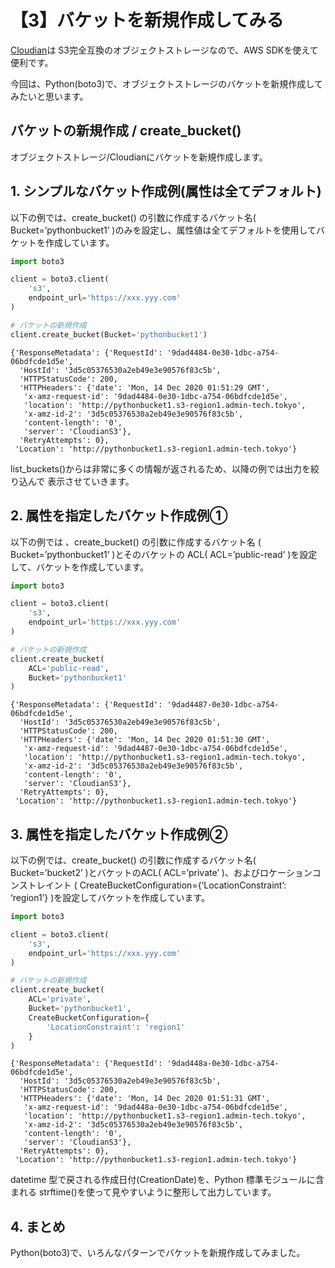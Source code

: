# 【3】バケットを新規作成してみる

[Cloudian](https://cloudian.com/jp/)は S3完全互換のオブジェクトストレージなので、AWS SDKを使えて便利です。

今回は、Python(boto3)で、オブジェクトストレージのバケットを新規作成してみたいと思います。

## バケットの新規作成 / create_bucket()
オブジェクトストレージ/Cloudianにバケットを新規作成します。


## 1. シンプルなバケット作成例(属性は全てデフォルト)
以下の例では、create_bucket() の引数に作成するバケット名( Bucket=’pythonbucket1’ )のみを設定し、属性値は全てデフォルトを使用してバケットを作成しています。

```python:test1.py
import boto3

client = boto3.client(
    's3',
    endpoint_url='https://xxx.yyy.com'
)

# バケットの新規作成
client.create_bucket(Bucket='pythonbucket1')
```

```shell
{'ResponseMetadata': {'RequestId': '9dad4484-0e30-1dbc-a754-06bdfcde1d5e',
  'HostId': '3d5c05376530a2eb49e3e90576f83c5b',
  'HTTPStatusCode': 200,
  'HTTPHeaders': {'date': 'Mon, 14 Dec 2020 01:51:29 GMT',
   'x-amz-request-id': '9dad4484-0e30-1dbc-a754-06bdfcde1d5e',
   'location': 'http://pythonbucket1.s3-region1.admin-tech.tokyo',
   'x-amz-id-2': '3d5c05376530a2eb49e3e90576f83c5b',
   'content-length': '0',
   'server': 'CloudianS3'},
  'RetryAttempts': 0},
 'Location': 'http://pythonbucket1.s3-region1.admin-tech.tokyo'}

```

list_buckets()からは非常に多くの情報が返されるため、以降の例では出力を絞り込んで 表示させていきます。


## 2. 属性を指定したバケット作成例①  
以下の例では 、create_bucket() の引数に作成するバケット名 ( Bucket=’pythonbucket1’ )とそのバケットの ACL( ACL=’public-read’ )を設定して、バケットを作成しています。

```python:test2.py
import boto3

client = boto3.client(
    's3',
    endpoint_url='https://xxx.yyy.com'
)

# バケットの新規作成
client.create_bucket(
    ACL='public-read',
    Bucket='pythonbucket1'
)
```

```shell
{'ResponseMetadata': {'RequestId': '9dad4487-0e30-1dbc-a754-06bdfcde1d5e',
  'HostId': '3d5c05376530a2eb49e3e90576f83c5b',
  'HTTPStatusCode': 200,
  'HTTPHeaders': {'date': 'Mon, 14 Dec 2020 01:51:30 GMT',
   'x-amz-request-id': '9dad4487-0e30-1dbc-a754-06bdfcde1d5e',
   'location': 'http://pythonbucket1.s3-region1.admin-tech.tokyo',
   'x-amz-id-2': '3d5c05376530a2eb49e3e90576f83c5b',
   'content-length': '0',
   'server': 'CloudianS3'},
  'RetryAttempts': 0},
 'Location': 'http://pythonbucket1.s3-region1.admin-tech.tokyo'}
```


## 3. 属性を指定したバケット作成例②
以下の例では、create_bucket() の引数に作成するバケット名( Bucket=’bucket2’ )とバケットのACL( ACL=’private’ )、およびロケーションコンストレイント ( CreateBucketConfiguration={‘LocationConstraint’: ‘region1’} )を設定してバケットを作成しています。


```python:test3.py
import boto3

client = boto3.client(
    's3',
    endpoint_url='https://xxx.yyy.com'
)

# バケットの新規作成
client.create_bucket(
    ACL='private',
    Bucket='pythonbucket1',
    CreateBucketConfiguration={
        'LocationConstraint': 'region1'
    }
)
```

```shell
{'ResponseMetadata': {'RequestId': '9dad448a-0e30-1dbc-a754-06bdfcde1d5e',
  'HostId': '3d5c05376530a2eb49e3e90576f83c5b',
  'HTTPStatusCode': 200,
  'HTTPHeaders': {'date': 'Mon, 14 Dec 2020 01:51:31 GMT',
   'x-amz-request-id': '9dad448a-0e30-1dbc-a754-06bdfcde1d5e',
   'location': 'http://pythonbucket1.s3-region1.admin-tech.tokyo',
   'x-amz-id-2': '3d5c05376530a2eb49e3e90576f83c5b',
   'content-length': '0',
   'server': 'CloudianS3'},
  'RetryAttempts': 0},
 'Location': 'http://pythonbucket1.s3-region1.admin-tech.tokyo'}
```

datetime 型で戻される作成日付(CreationDate)を、Python 標準モジュールに含まれる strftime()を使って見やすいように整形して出力しています。


## 4. まとめ
Python(boto3)で、いろんなパターンでバケットを新規作成してみました。
